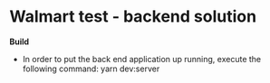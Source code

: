 <!-- prettier-ignore -->
# Walmart test - backend solution

**Build**

- In order to put the back end application up running, execute the following command: yarn dev:server
